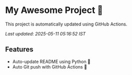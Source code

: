 # My Awesome Project 🚀

This project is automatically updated using GitHub Actions.

_Last updated: 2025-05-11 05:16:52 IST_

## Features
- Auto-update README using Python 🐍
- Auto Git push with GitHub Actions 🤖
